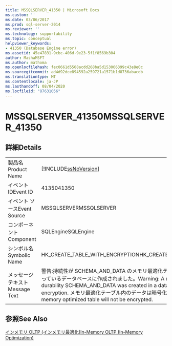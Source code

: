 ```yaml
---
title: MSSQLSERVER_41350 | Microsoft Docs
ms.custom: ''
ms.date: 03/06/2017
ms.prod: sql-server-2014
ms.reviewer: ''
ms.technology: supportability
ms.topic: conceptual
helpviewer_keywords:
- 41350 (Database Engine error)
ms.assetid: 45e47831-9cbc-406d-9e23-5f1f8569b304
author: MashaMSFT
ms.author: mathoma
ms.openlocfilehash: fec0661d5508acdd268ba5d153066399c43e8e0c
ms.sourcegitcommit: ad4d92dce894592a259721a1571b1d8736abacdb
ms.translationtype: MT
ms.contentlocale: ja-JP
ms.lasthandoff: 08/04/2020
ms.locfileid: "87631056"
---
```

# <a name="mssqlserver_41350"></a><span data-ttu-id="ebb99-102">MSSQLSERVER_41350</span><span class="sxs-lookup"><span data-stu-id="ebb99-102">MSSQLSERVER_41350</span></span>
    
## <a name="details"></a><span data-ttu-id="ebb99-103">詳細</span><span class="sxs-lookup"><span data-stu-id="ebb99-103">Details</span></span>  
  
|||  
|-|-|  
|<span data-ttu-id="ebb99-104">製品名</span><span class="sxs-lookup"><span data-stu-id="ebb99-104">Product Name</span></span>|[!INCLUDE[ssNoVersion](../../includes/ssnoversion-md.md)]|  
|<span data-ttu-id="ebb99-105">イベント ID</span><span class="sxs-lookup"><span data-stu-id="ebb99-105">Event ID</span></span>|<span data-ttu-id="ebb99-106">41350</span><span class="sxs-lookup"><span data-stu-id="ebb99-106">41350</span></span>|  
|<span data-ttu-id="ebb99-107">イベント ソース</span><span class="sxs-lookup"><span data-stu-id="ebb99-107">Event Source</span></span>|<span data-ttu-id="ebb99-108">MSSQLSERVER</span><span class="sxs-lookup"><span data-stu-id="ebb99-108">MSSQLSERVER</span></span>|  
|<span data-ttu-id="ebb99-109">コンポーネント</span><span class="sxs-lookup"><span data-stu-id="ebb99-109">Component</span></span>|<span data-ttu-id="ebb99-110">SQLEngine</span><span class="sxs-lookup"><span data-stu-id="ebb99-110">SQLEngine</span></span>|  
|<span data-ttu-id="ebb99-111">シンボル名</span><span class="sxs-lookup"><span data-stu-id="ebb99-111">Symbolic Name</span></span>|<span data-ttu-id="ebb99-112">HK_CREATE_TABLE_WITH_ENCRYPTION</span><span class="sxs-lookup"><span data-stu-id="ebb99-112">HK_CREATE_TABLE_WITH_ENCRYPTION</span></span>|  
|<span data-ttu-id="ebb99-113">メッセージ テキスト</span><span class="sxs-lookup"><span data-stu-id="ebb99-113">Message Text</span></span>|<span data-ttu-id="ebb99-114">警告:持続性が SCHEMA_AND_DATA のメモリ最適化テーブルが、暗号化が有効になっているデータベースに作成されました。</span><span class="sxs-lookup"><span data-stu-id="ebb99-114">Warning: A memory optimized table with durability SCHEMA_AND_DATA was created in a database that is enabled for encryption.</span></span> <span data-ttu-id="ebb99-115">メモリ最適化テーブル内のデータは暗号化されません。</span><span class="sxs-lookup"><span data-stu-id="ebb99-115">The data in the memory optimized table will not be encrypted.</span></span>|  
  
## <a name="see-also"></a><span data-ttu-id="ebb99-116">参照</span><span class="sxs-lookup"><span data-stu-id="ebb99-116">See Also</span></span>  
 [<span data-ttu-id="ebb99-117">インメモリ OLTP &#40;インメモリ最適化&#41;</span><span class="sxs-lookup"><span data-stu-id="ebb99-117">In-Memory OLTP &#40;In-Memory Optimization&#41;</span></span>](../in-memory-oltp/in-memory-oltp-in-memory-optimization.md)  
  
  
